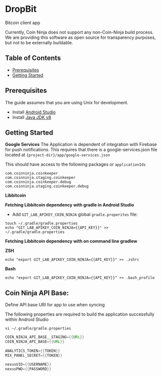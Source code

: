 # DropBit

Bitcoin client app

Currently, Coin Ninja does not support any non-Coin-Ninja build process. We are providing this software as open source for transparency purposes, but not to be externally buildable.

## Table of Contents

- [Prerequisites](#prerequisites)
- [Getting Started](#getting-started)

## Prerequisites

The guide assumes that you are using Unix for development.

- Install [Android Studio](https://developer.android.com/studio/index.html)
- Install [Java JDK v8](http://www.oracle.com/technetwork/java/javase/downloads/jdk8-downloads-2133151.html)

## Getting Started

**Google Services**
The Application is dependent of integration with Firebase for push notifications.  This requires 
that there is a google-services.json file located at `{project-dir}/app/google-services.json`

This should have access to the following packages or `applicationIds`
```
com.coinninja.coinkeeper
com.coinninja.staging.coinkeeper
com.coinninja.coinkeeper.debug
com.coinninja.staging.coinkeeper.debug
```

**Libbitcoin**
  
**Fetching Libbitcoin dependency with gradle in Android Studio**

* Add `GIT_LAB_APIKEY_COIN_NINJA` global `gradle.properites` file:
 
```
touch ~/.gradle/gradle.properties
echo "GIT_LAB_APIKEY_COIN_NINJA={{API_KEY}}" >> ~/.gradle/gradle.properties

```

**Fetching Libbitcoin dependency with on command line gradlew**

**ZSH**

```
echo "export GIT_LAB_APIKEY_COIN_NINJA={{API_KEY}}" >> .zshrc

```

**Bash**

```
echo "export GIT_LAB_APIKEY_COIN_NINJA={{API_KEY}}" >> .bash_profile
```

## Coin Ninja API Base:

Define API base URI for app to use when syncing

The following properties are required to build the application successfully within Android Studio

`vi ~/.gradle/gradle.properties`

```gradle
COIN_NINJA_API_BASE__STAGING={{URL}}
COIN_NINJA_API_BASE={{URL}}
 
ANALYTICS_TOKEN={{TOKEN}}
MIX_PANEL_SECRET={{TOKEN}}
 
nexusUID={{USERNAME}}
nexusPWD={{PASSWORD}}
```

